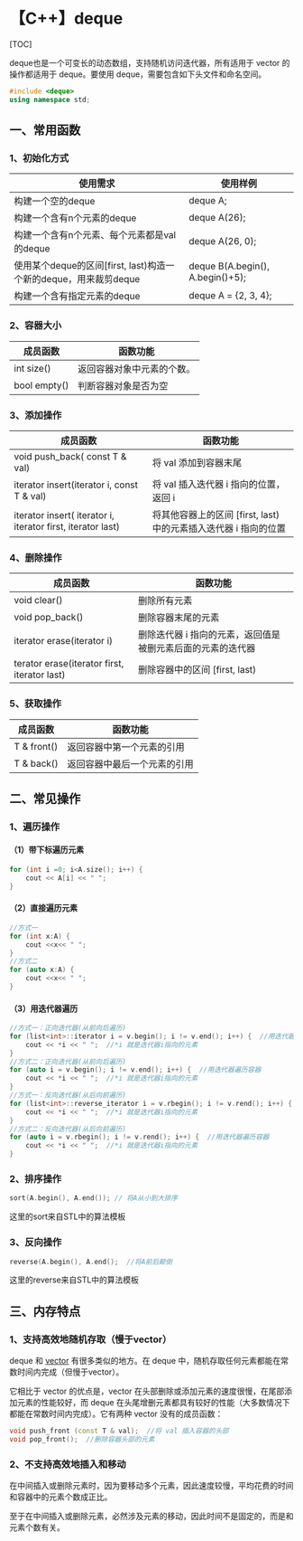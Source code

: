 # 【C++】deque
[TOC]

deque也是一个可变长的动态数组，支持随机访问迭代器，所有适用于 vector 的操作都适用于 deque。要使用 deque，需要包含如下头文件和命名空间。

```c++
#include <deque>
using namespace std;
```

## 一、常用函数

### 1、初始化方式

| 使用需求                                                     | 使用样例                              |
| ------------------------------------------------------------ | ------------------------------------- |
| 构建一个空的deque                                            | deque<int> A;                         |
| 构建一个含有n个元素的deque                                   | deque<int> A(26);                     |
| 构建一个含有n个元素、每个元素都是val的deque                  | deque<int> A(26, 0);                  |
| 使用某个deque的区间[first, last)构造一个新的deque，用来裁剪deque | deque<int> B(A.begin(), A.begin()+5); |
| 构建一个含有指定元素的deque                                  | deque<int> A = {2, 3, 4};             |

### 2、容器大小

| 成员函数     | 函数功能                   |
| ------------ | -------------------------- |
| int size()   | 返回容器对象中元素的个数。 |
| bool empty() | 判断容器对象是否为空       |

### 3、添加操作

| 成员函数                                                    | 函数功能                                                     |
| ----------------------------------------------------------- | ------------------------------------------------------------ |
| void push_back( const T & val)                              | 将 val 添加到容器末尾                                        |
| iterator insert(iterator i, const T & val)                  | 将 val 插入迭代器 i 指向的位置，返回 i                       |
| iterator insert( iterator i, iterator first, iterator last) | 将其他容器上的区间 [first, last) 中的元素插入迭代器 i 指向的位置 |

### 4、删除操作

| 成员函数                                     | 函数功能                                                    |
| -------------------------------------------- | ----------------------------------------------------------- |
| void clear()                                 | 删除所有元素                                                |
| void pop_back()                              | 删除容器末尾的元素                                          |
| iterator erase(iterator i)                   | 删除迭代器 i 指向的元素，返回值是被删元素后面的元素的迭代器 |
| terator erase(iterator first, iterator last) | 删除容器中的区间 [first, last)                              |

### 5、获取操作

| 成员函数    | 函数功能                     |
| ----------- | ---------------------------- |
| T & front() | 返回容器中第一个元素的引用   |
| T & back()  | 返回容器中最后一个元素的引用 |

## 二、常见操作

### 1、遍历操作

#### （1）带下标遍历元素

```c++
for (int i =0; i<A.size(); i++) {  
    cout << A[i] << " ";  
}
```

#### （2）直接遍历元素

```c++
//方式一
for (int x:A) {  
    cout <<x<< " ";  
}
//方式二
for (auto x:A) {  
    cout <<x<< " ";  
}
```

#### （3）用迭代器遍历

```c++
//方式一：正向迭代器(从前向后遍历)
for (list<int>::iterator i = v.begin(); i != v.end(); i++) {  //用迭代器遍历容器
    cout << *i << " ";  //*i 就是迭代器i指向的元素
}
//方式二：正向迭代器(从前向后遍历)
for (auto i = v.begin(); i != v.end(); i++) {  //用迭代器遍历容器
    cout << *i << " ";  //*i 就是迭代器i指向的元素
}
//方式一：反向迭代器(从后向前遍历)
for (list<int>::reverse_iterator i = v.rbegin(); i != v.rend(); i++) {  
    cout << *i << " ";  //*i 就是迭代器i指向的元素
}
//方式二：反向迭代器(从后向前遍历)
for (auto i = v.rbegin(); i != v.rend(); i++) {  //用迭代器遍历容器
    cout << *i << " ";  //*i 就是迭代器i指向的元素
}
```

### 2、排序操作

```c++
sort(A.begin(), A.end()); // 将A从小到大排序
```

这里的sort来自STL中的算法模板

### 3、反向操作

```c++
reverse(A.begin(), A.end();  //将A前后颠倒
```

这里的reverse来自STL中的算法模板

## 三、内存特点

### 1、支持高效地随机存取（慢于vector）

deque 和 [vector](http://c.biancheng.net/view/348.html) 有很多类似的地方。在 deque 中，随机存取任何元素都能在常数时间内完成（但慢于vector）。

它相比于 vector 的优点是，vector 在头部删除或添加元素的速度很慢，在尾部添加元素的性能较好，而 deque 在头尾增删元素都具有较好的性能（大多数情况下都能在常数时间内完成）。它有两种 vector 没有的成员函数：

```c++
void push_front (const T & val);  //将 val 插入容器的头部
void pop_front();  //删除容器头部的元素
```



### 2、不支持高效地插入和移动

在中间插入或删除元素时，因为要移动多个元素，因此速度较慢，平均花费的时间和容器中的元素个数成正比。

至于在中间插入或删除元素，必然涉及元素的移动，因此时间不是固定的，而是和元素个数有关。
